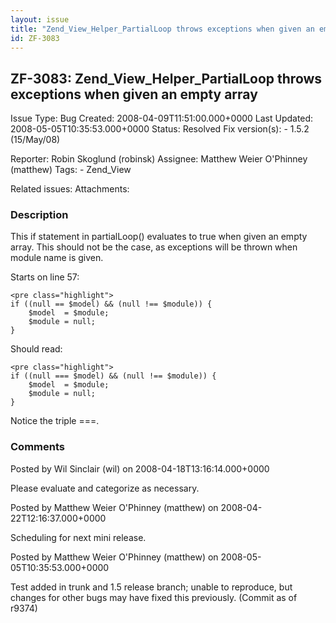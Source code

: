 ```yaml
---
layout: issue
title: "Zend_View_Helper_PartialLoop throws exceptions when given an empty array"
id: ZF-3083
---
```


ZF-3083: Zend\_View\_Helper\_PartialLoop throws exceptions when given an empty array
------------------------------------------------------------------------------------

 Issue Type: Bug Created: 2008-04-09T11:51:00.000+0000 Last Updated: 2008-05-05T10:35:53.000+0000 Status: Resolved Fix version(s): - 1.5.2 (15/May/08)
 
 Reporter:  Robin Skoglund (robinsk)  Assignee:  Matthew Weier O'Phinney (matthew)  Tags: - Zend\_View
 
 Related issues: 
 Attachments: 
### Description

This if statement in partialLoop() evaluates to true when given an empty array. This should not be the case, as exceptions will be thrown when module name is given.

Starts on line 57:

 
    <pre class="highlight">
    if ((null == $model) && (null !== $module)) {
        $model  = $module;
        $module = null;
    } 


Should read:

 
    <pre class="highlight">
    if ((null === $model) && (null !== $module)) {
        $model  = $module;
        $module = null;
    } 


Notice the triple ===.

 

 

### Comments

Posted by Wil Sinclair (wil) on 2008-04-18T13:16:14.000+0000

Please evaluate and categorize as necessary.

 

 

Posted by Matthew Weier O'Phinney (matthew) on 2008-04-22T12:16:37.000+0000

Scheduling for next mini release.

 

 

Posted by Matthew Weier O'Phinney (matthew) on 2008-05-05T10:35:53.000+0000

Test added in trunk and 1.5 release branch; unable to reproduce, but changes for other bugs may have fixed this previously. (Commit as of r9374)

 

 